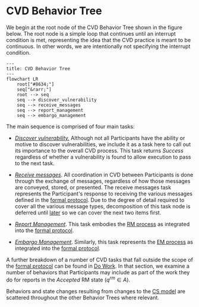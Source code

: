 # CVD Behavior Tree

We begin at the root node of the CVD Behavior Tree shown in the figure below.
The root node is a simple loop that continues until an interrupt condition is met, representing the idea
that the CVD practice is meant to be continuous. In other words, we are intentionally not specifying the interrupt condition.

```mermaid
---
title: CVD Behavior Tree
---
flowchart LR
    root["#8634;"]
    seq["&rarr;"]
    root --> seq
    seq --> discover_vulnerability
    seq --> receive_messages
    seq --> report_management
    seq --> embargo_management
```

The main sequence is comprised of four main tasks:

-   [*Discover vulnerability.*](/topics/behavior_logic/vuldisco_bt) Although not all Participants have the
    ability or motive to discover vulnerabilities, we include it as a
    task here to call out its importance to the overall
    CVD process. This task returns *Success* regardless of whether a vulnerability is found to allow execution to
    pass to the next task.

-   [*Receive messages*](/topics/behavior_logic/receive_messages_bt). All coordination in CVD between Participants is done through
    the exchange of messages, regardless of how those messages are
    conveyed, stored, or presented. The receive messages task represents
    the Participant's response to receiving the various messages defined
    in the [formal protocol](/reference/formal_protocol). Due to the degree of detail
    required to cover all the various message types, decomposition of
    this task node is deferred until [later](/topics/behavior_logic/receive_messages_bt) so we can cover the next two items
    first.

-   [*Report Management*](/topics/behavior_logic/rm_bt). This task embodies the [RM process](/topics/process_models/rm)
    as integrated into the [formal protocol](/reference/formal_protocol).

-   [*Embargo Management*](/topics/behavior_logic/em_bt). Similarly, this task represents the
    [EM process](/topics/process_models/em) as integrated into the [formal protocol](/reference/formal_protocol).

A further breakdown of a number of CVD tasks that fall outside the scope of the
[formal protocol](/reference/formal_protocol) can be found in
[Do Work](/topics/behavior_logic/do_work_bt).
In that section, we examine a number of behaviors that Participants may include as part of the work they do for reports 
in the $Accepted$ RM state ($q^{rm}\in A$).

Behaviors and state changes resulting from changes to the [CS model](/topics/process_models/cs) are scattered throughout the other Behavior Trees
where relevant.

